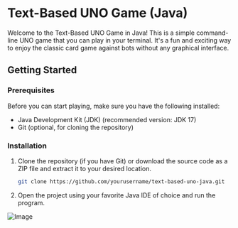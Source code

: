 # Text-Based UNO Game (Java)

Welcome to the Text-Based UNO Game in Java! This is a simple command-line UNO game that you can play in your terminal. It's a fun and exciting way to enjoy the classic card game against bots without any graphical interface.

## Getting Started

### Prerequisites

Before you can start playing, make sure you have the following installed:

- Java Development Kit (JDK) (recommended version: JDK 17)
- Git (optional, for cloning the repository)

### Installation

1. Clone the repository (if you have Git) or download the source code as a ZIP file and extract it to your desired location.

   ```bash
   git clone https://github.com/yourusername/text-based-uno-java.git
   
2. Open the project using your favorite Java IDE of choice and run the program.

![Image](IDE.png)
